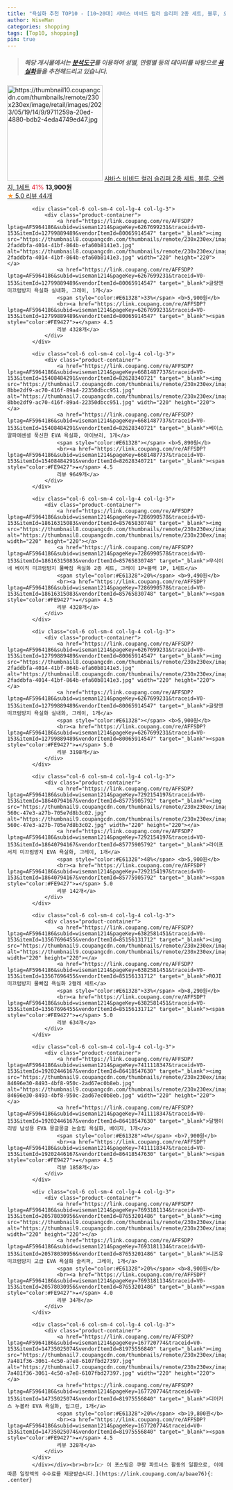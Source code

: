 ```yaml
---
title: "욕실화 추천 TOP10 - [10~20대] 샤바스 비비드 컬러 슬리퍼 2종 세트, 블루, 오렌지, 1세트"
author: WiseMan
categories: shopping
tags: [Top10, shopping]
pin: true
---
```


> ##### 해당 게시물에서는 [**분석도구**](https://itemscout.io/)를 이용하여 **성별**, **연령별** 등의 데이터를 바탕으로 [**욕실화**](https://link.coupang.com/a/baae76)들을 추천해드리고 있습니다.
<div class="container"><div class="row">
            <div class="col-6 col-sm-4 col-lg-4 col-lg-3">
                <div class="product-container">
                    <a href="https://link.coupang.com/re/AFFSDP?lptag=AF5964186&subid=wiseman1214&pageKey=7345126603&traceid=V0-153&itemId=18888229085&vendorItemId=86016407072" target="_blank"><img src="https://thumbnail10.coupangcdn.com/thumbnails/remote/230x230ex/image/retail/images/2023/05/19/14/9/9711259a-20ed-4880-bdb2-4eda4749ed47.jpg" alt="https://thumbnail10.coupangcdn.com/thumbnails/remote/230x230ex/image/retail/images/2023/05/19/14/9/9711259a-20ed-4880-bdb2-4eda4749ed47.jpg" width="220" height="220"></a>
                    <a href="https://link.coupang.com/re/AFFSDP?lptag=AF5964186&subid=wiseman1214&pageKey=7345126603&traceid=V0-153&itemId=18888229085&vendorItemId=86016407072" target="_blank">샤바스 비비드 컬러 슬리퍼 2종 세트, 블루, 오렌지, 1세트</a>
                    <span style="color:#E61328">41%</span> <b>13,900원</b>
                    <br><a href="https://link.coupang.com/re/AFFSDP?lptag=AF5964186&subid=wiseman1214&pageKey=7345126603&traceid=V0-153&itemId=18888229085&vendorItemId=86016407072" target="_blank"><span style="color:#FE9427">★</span> 5.0
                    리뷰 44개</a>
                </div>
            </div>
            
            <div class="col-6 col-sm-4 col-lg-4 col-lg-3">
                <div class="product-container">
                    <a href="https://link.coupang.com/re/AFFSDP?lptag=AF5964186&subid=wiseman1214&pageKey=6267699231&traceid=V0-153&itemId=12799889489&vendorItemId=80065914547" target="_blank"><img src="https://thumbnail8.coupangcdn.com/thumbnails/remote/230x230ex/image/retail/images/2366224347797927-2faddbfa-4014-41bf-864b-efa60b8141e3.jpg" alt="https://thumbnail8.coupangcdn.com/thumbnails/remote/230x230ex/image/retail/images/2366224347797927-2faddbfa-4014-41bf-864b-efa60b8141e3.jpg" width="220" height="220"></a>
                    <a href="https://link.coupang.com/re/AFFSDP?lptag=AF5964186&subid=wiseman1214&pageKey=6267699231&traceid=V0-153&itemId=12799889489&vendorItemId=80065914547" target="_blank">글랑앤 미끄럼방지 욕실화 실내화, 그레이, 1개</a>
                    <span style="color:#E61328">33%</span> <b>5,900원</b>
                    <br><a href="https://link.coupang.com/re/AFFSDP?lptag=AF5964186&subid=wiseman1214&pageKey=6267699231&traceid=V0-153&itemId=12799889489&vendorItemId=80065914547" target="_blank"><span style="color:#FE9427">★</span> 4.5
                    리뷰 4328개</a>
                </div>
            </div>
            
            <div class="col-6 col-sm-4 col-lg-4 col-lg-3">
                <div class="product-container">
                    <a href="https://link.coupang.com/re/AFFSDP?lptag=AF5964186&subid=wiseman1214&pageKey=6681487737&traceid=V0-153&itemId=15408484291&vendorItemId=82628340721" target="_blank"><img src="https://thumbnail7.coupangcdn.com/thumbnails/remote/230x230ex/image/retail/images/9617228466255043-8bbe2df9-ac70-416f-89a4-22350dbcc951.jpg" alt="https://thumbnail7.coupangcdn.com/thumbnails/remote/230x230ex/image/retail/images/9617228466255043-8bbe2df9-ac70-416f-89a4-22350dbcc951.jpg" width="220" height="220"></a>
                    <a href="https://link.coupang.com/re/AFFSDP?lptag=AF5964186&subid=wiseman1214&pageKey=6681487737&traceid=V0-153&itemId=15408484291&vendorItemId=82628340721" target="_blank">베이스알파에센셜 푹신한 EVA 욕실화, 아이보리, 1개</a>
                    <span style="color:#E61328"></span> <b>5,890원</b>
                    <br><a href="https://link.coupang.com/re/AFFSDP?lptag=AF5964186&subid=wiseman1214&pageKey=6681487737&traceid=V0-153&itemId=15408484291&vendorItemId=82628340721" target="_blank"><span style="color:#FE9427">★</span> 4.5
                    리뷰 9649개</a>
                </div>
            </div>
            
            <div class="col-6 col-sm-4 col-lg-4 col-lg-3">
                <div class="product-container">
                    <a href="https://link.coupang.com/re/AFFSDP?lptag=AF5964186&subid=wiseman1214&pageKey=7286990578&traceid=V0-153&itemId=18616315083&vendorItemId=85765830748" target="_blank"><img src="https://thumbnail8.coupangcdn.com/thumbnails/remote/230x230ex/image/vendor_inventory/fd32/7f9aaf4847924aec2265b706ddddff594398ee4b112e2c833ce19bf43a60.jpg" alt="https://thumbnail8.coupangcdn.com/thumbnails/remote/230x230ex/image/vendor_inventory/fd32/7f9aaf4847924aec2265b706ddddff594398ee4b112e2c833ce19bf43a60.jpg" width="220" height="220"></a>
                    <a href="https://link.coupang.com/re/AFFSDP?lptag=AF5964186&subid=wiseman1214&pageKey=7286990578&traceid=V0-153&itemId=18616315083&vendorItemId=85765830748" target="_blank">무식이네 베이직 미끄럼방지 물빠짐 욕실화 2종 세트, 그레이 1P+블랙 1P, 1세트</a>
                    <span style="color:#E61328">20%</span> <b>9,490원</b>
                    <br><a href="https://link.coupang.com/re/AFFSDP?lptag=AF5964186&subid=wiseman1214&pageKey=7286990578&traceid=V0-153&itemId=18616315083&vendorItemId=85765830748" target="_blank"><span style="color:#FE9427">★</span> 4.5
                    리뷰 4328개</a>
                </div>
            </div>
            
            <div class="col-6 col-sm-4 col-lg-4 col-lg-3">
                <div class="product-container">
                    <a href="https://link.coupang.com/re/AFFSDP?lptag=AF5964186&subid=wiseman1214&pageKey=6267699231&traceid=V0-153&itemId=12799889489&vendorItemId=80065914547" target="_blank"><img src="https://thumbnail8.coupangcdn.com/thumbnails/remote/230x230ex/image/retail/images/2366224347797927-2faddbfa-4014-41bf-864b-efa60b8141e3.jpg" alt="https://thumbnail8.coupangcdn.com/thumbnails/remote/230x230ex/image/retail/images/2366224347797927-2faddbfa-4014-41bf-864b-efa60b8141e3.jpg" width="220" height="220"></a>
                    <a href="https://link.coupang.com/re/AFFSDP?lptag=AF5964186&subid=wiseman1214&pageKey=6267699231&traceid=V0-153&itemId=12799889489&vendorItemId=80065914547" target="_blank">글랑앤 미끄럼방지 욕실화 실내화, 그레이, 1개</a>
                    <span style="color:#E61328"></span> <b>5,900원</b>
                    <br><a href="https://link.coupang.com/re/AFFSDP?lptag=AF5964186&subid=wiseman1214&pageKey=6267699231&traceid=V0-153&itemId=12799889489&vendorItemId=80065914547" target="_blank"><span style="color:#FE9427">★</span> 5.0
                    리뷰 3198개</a>
                </div>
            </div>
            
            <div class="col-6 col-sm-4 col-lg-4 col-lg-3">
                <div class="product-container">
                    <a href="https://link.coupang.com/re/AFFSDP?lptag=AF5964186&subid=wiseman1214&pageKey=7292154197&traceid=V0-153&itemId=18640794167&vendorItemId=85775905792" target="_blank"><img src="https://thumbnail9.coupangcdn.com/thumbnails/remote/230x230ex/image/retail/images/2023/04/25/11/7/1692fea4-560c-47e3-a27b-705e7d8b3c02.jpg" alt="https://thumbnail9.coupangcdn.com/thumbnails/remote/230x230ex/image/retail/images/2023/04/25/11/7/1692fea4-560c-47e3-a27b-705e7d8b3c02.jpg" width="220" height="220"></a>
                    <a href="https://link.coupang.com/re/AFFSDP?lptag=AF5964186&subid=wiseman1214&pageKey=7292154197&traceid=V0-153&itemId=18640794167&vendorItemId=85775905792" target="_blank">라이프서치 미끄럼방지 EVA 욕실화, 그레이, 1개</a>
                    <span style="color:#E61328">48%</span> <b>5,900원</b>
                    <br><a href="https://link.coupang.com/re/AFFSDP?lptag=AF5964186&subid=wiseman1214&pageKey=7292154197&traceid=V0-153&itemId=18640794167&vendorItemId=85775905792" target="_blank"><span style="color:#FE9427">★</span> 5.0
                    리뷰 142개</a>
                </div>
            </div>
            
            <div class="col-6 col-sm-4 col-lg-4 col-lg-3">
                <div class="product-container">
                    <a href="https://link.coupang.com/re/AFFSDP?lptag=AF5964186&subid=wiseman1214&pageKey=6382581451&traceid=V0-153&itemId=13567696455&vendorItemId=85156131712" target="_blank"><img src="https://thumbnail9.coupangcdn.com/thumbnails/remote/230x230ex/image/vendor_inventory/57c3/d29308f23c934c1e736875d1739f8da073ea50c2da7bc263cf778aeced2d.jpg" alt="https://thumbnail9.coupangcdn.com/thumbnails/remote/230x230ex/image/vendor_inventory/57c3/d29308f23c934c1e736875d1739f8da073ea50c2da7bc263cf778aeced2d.jpg" width="220" height="220"></a>
                    <a href="https://link.coupang.com/re/AFFSDP?lptag=AF5964186&subid=wiseman1214&pageKey=6382581451&traceid=V0-153&itemId=13567696455&vendorItemId=85156131712" target="_blank">ROJI 미끄럼방지 물빠짐 욕실화 2켤레 세트</a>
                    <span style="color:#E61328">33%</span> <b>8,290원</b>
                    <br><a href="https://link.coupang.com/re/AFFSDP?lptag=AF5964186&subid=wiseman1214&pageKey=6382581451&traceid=V0-153&itemId=13567696455&vendorItemId=85156131712" target="_blank"><span style="color:#FE9427">★</span> 5.0
                    리뷰 634개</a>
                </div>
            </div>
            
            <div class="col-6 col-sm-4 col-lg-4 col-lg-3">
                <div class="product-container">
                    <a href="https://link.coupang.com/re/AFFSDP?lptag=AF5964186&subid=wiseman1214&pageKey=7411118347&traceid=V0-153&itemId=19202446167&vendorItemId=86418547630" target="_blank"><img src="https://thumbnail9.coupangcdn.com/thumbnails/remote/230x230ex/image/retail/images/5242324570955345-84696e30-8493-4bf8-950c-2ad67ec0b8eb.jpg" alt="https://thumbnail9.coupangcdn.com/thumbnails/remote/230x230ex/image/retail/images/5242324570955345-84696e30-8493-4bf8-950c-2ad67ec0b8eb.jpg" width="220" height="220"></a>
                    <a href="https://link.coupang.com/re/AFFSDP?lptag=AF5964186&subid=wiseman1214&pageKey=7411118347&traceid=V0-153&itemId=19202446167&vendorItemId=86418547630" target="_blank">달팽이리빙 남성용 EVA 몽글몽글 논슬립 욕실화, 베이지, 1개</a>
                    <span style="color:#E61328">4%</span> <b>7,900원</b>
                    <br><a href="https://link.coupang.com/re/AFFSDP?lptag=AF5964186&subid=wiseman1214&pageKey=7411118347&traceid=V0-153&itemId=19202446167&vendorItemId=86418547630" target="_blank"><span style="color:#FE9427">★</span> 4.5
                    리뷰 1858개</a>
                </div>
            </div>
            
            <div class="col-6 col-sm-4 col-lg-4 col-lg-3">
                <div class="product-container">
                    <a href="https://link.coupang.com/re/AFFSDP?lptag=AF5964186&subid=wiseman1214&pageKey=7693181134&traceid=V0-153&itemId=20578030956&vendorItemId=87653201486" target="_blank"><img src="https://thumbnail9.coupangcdn.com/thumbnails/remote/230x230ex/image/vendor_inventory/a36a/0ec8faeb88eb404a12d79a48fa356c8e7cd209753d68718045b8f193d372.png" alt="https://thumbnail9.coupangcdn.com/thumbnails/remote/230x230ex/image/vendor_inventory/a36a/0ec8faeb88eb404a12d79a48fa356c8e7cd209753d68718045b8f193d372.png" width="220" height="220"></a>
                    <a href="https://link.coupang.com/re/AFFSDP?lptag=AF5964186&subid=wiseman1214&pageKey=7693181134&traceid=V0-153&itemId=20578030956&vendorItemId=87653201486" target="_blank">니즈유 미끄럼방지 고급 EVA 욕실화 슬리퍼, 그레이, 1개</a>
                    <span style="color:#E61328">20%</span> <b>8,900원</b>
                    <br><a href="https://link.coupang.com/re/AFFSDP?lptag=AF5964186&subid=wiseman1214&pageKey=7693181134&traceid=V0-153&itemId=20578030956&vendorItemId=87653201486" target="_blank"><span style="color:#FE9427">★</span> 4.0
                    리뷰 34개</a>
                </div>
            </div>
            
            <div class="col-6 col-sm-4 col-lg-4 col-lg-3">
                <div class="product-container">
                    <a href="https://link.coupang.com/re/AFFSDP?lptag=AF5964186&subid=wiseman1214&pageKey=167720774&traceid=V0-153&itemId=14735025074&vendorItemId=81975556840" target="_blank"><img src="https://thumbnail7.coupangcdn.com/thumbnails/remote/230x230ex/image/retail/images/1681059511312259-7a481f36-3061-4c50-a7e8-6107fbd27397.jpg" alt="https://thumbnail7.coupangcdn.com/thumbnails/remote/230x230ex/image/retail/images/1681059511312259-7a481f36-3061-4c50-a7e8-6107fbd27397.jpg" width="220" height="220"></a>
                    <a href="https://link.coupang.com/re/AFFSDP?lptag=AF5964186&subid=wiseman1214&pageKey=167720774&traceid=V0-153&itemId=14735025074&vendorItemId=81975556840" target="_blank">디어커스 누볼라 EVA 욕실화, 딥그린, 1개</a>
                    <span style="color:#E61328">20%</span> <b>19,800원</b>
                    <br><a href="https://link.coupang.com/re/AFFSDP?lptag=AF5964186&subid=wiseman1214&pageKey=167720774&traceid=V0-153&itemId=14735025074&vendorItemId=81975556840" target="_blank"><span style="color:#FE9427">★</span> 4.5
                    리뷰 328개</a>
                </div>
            </div>
            </div></div><br><br>[👉 이 포스팅은 쿠팡 파트너스 활동의 일환으로, 이에 따른 일정액의 수수료를 제공받습니다.](https://link.coupang.com/a/baae76){: .center}